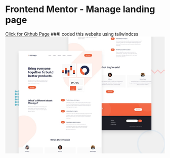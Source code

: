 # Frontend Mentor - Manage landing page

[Click for Github Page](https://keremcanseker.github.io/manage-landing-page-master/)
###I coded this website using tailwindcss
![Design preview for the Manage landing page coding challenge](./design/desktop-preview.jpg)


